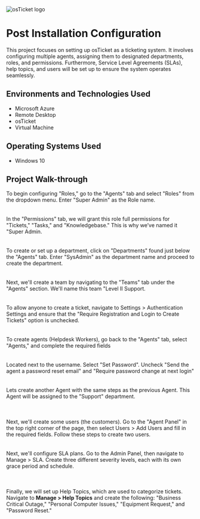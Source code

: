 <img src="https://i.imgur.com/Clzj7Xs.png" alt="osTicket logo"/>
</p>

<h1>Post Installation Configuration</h1>
This project focuses on setting up osTicket as a ticketing system. It involves configuring multiple agents, assigning them to designated departments, roles, and permissions. Furthermore, Service Level Agreements (SLAs), help topics, and users will be set up to ensure the system operates seamlessly.<br />

<h2>Environments and Technologies Used</h2>

- Microsoft Azure 
- Remote Desktop 
- osTicket
- Virtual Machine

<h2>Operating Systems Used </h2>

- Windows 10</b>


<h2>Project Walk-through</h2>

To begin configuring "Roles," go to the "Agents" tab and select "Roles" from the dropdown menu. Enter "Super Admin" as the Role name.<br/>
<br/>
<br/>
<img src="https://i.ibb.co/MP1WQRF/1.jpg" alt=""/>
<br/> 
In the "Permissions" tab, we will grant this role full permissions for "Tickets," "Tasks," and "Knowledgebase." This is why we’ve named it "Super Admin.
<br />
<br/> 
<img src="https://i.ibb.co/Nxfjw9n/2.jpg" alt=""/>
<br/>
<br/> 
To create or set up a department, click on "Departments" found just below the "Agents" tab. Enter "SysAdmin" as the department name and proceed to create the department.
<br />
<br/>
<img src="https://i.ibb.co/ZgH1f6J/3.jpg" alt=""/>
<br/>
<br/> 
Next, we'll create a team by navigating to the "Teams" tab under the "Agents" section. We'll name this team "Level II Support.
<br/>
<br/> 
<img src="https://i.ibb.co/1X2PrGs/4.jpg" alt=""/>
<br/>
<br/> 
To allow anyone to create a ticket, navigate to Settings > Authentication Settings and ensure that the "Require Registration and Login to Create Tickets" option is unchecked.
<br/>
<br/> 
<img src="https://i.ibb.co/bLJtx3W/5.jpg" alt=""/>
<br/>
<br/> 
To create agents (Helpdesk Workers), go back to the "Agents" tab, select "Agents," and complete the required fields
<br/>
<br/> 
<img src="https://i.ibb.co/qM02CGy/6.jpg" alt=""/>
<br/>
<br/> 
Located next to the username. Select "Set Password". Uncheck "Send the agent a password reset email" and "Require password change at next login"
<br/>
<br/>
<img src="https://i.ibb.co/QNs9JFx/7.jpg" alt=""/>
<br/>
<br/>
Lets create another Agent with the same steps as the previous Agent. This Agent will be assigned to the "Support" department. 
<br/>
<br/>
<img src="https://i.ibb.co/J2RbZgg/8.jpg" alt=""/>
<img src="https://i.ibb.co/hcTGKkL/9.jpg" alt=""/>
<br/>
<br/>
Next, we'll create some users (the customers). Go to the "Agent Panel" in the top right corner of the page, then select Users > Add Users and fill in the required fields. Follow these steps to create two users.
<br/>
<br/> 
<img src="https://i.ibb.co/HdDD6zw/10.jpg" alt=""/>
<br/>
<br/> 
Next, we'll configure SLA plans. Go to the Admin Panel, then navigate to Manage > SLA. Create three different severity levels, each with its own grace period and schedule.
<br/>
<br/> 
<img src="https://i.ibb.co/vx6gNsH/11.jpg" alt=""/>
<img src="https://i.ibb.co/1R99hLS/12.jpg" alt=""/>
<img src="https://i.ibb.co/qFw46YT/13.jpg" alt=""/>
<br/>
<br/> 
Finally, we will set up Help Topics, which are used to categorize tickets. Navigate to **Manage > Help Topics** and create the following: "Business Critical Outage," "Personal Computer Issues," "Equipment Request," and "Password Reset."
<br/>
<br/>
<img src="https://i.ibb.co/Ssw6HHn/14.jpg" alt=""/>
<img src="https://i.ibb.co/6vFFPZ3/15.jpg" alt=""/>

